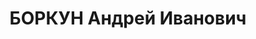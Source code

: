 ---
title: БОРКУН Андрей Иванович
description: "Звание: майор ПВ. \n  нач. 1 отд-я 2 отдела штаба УПВО НКВД Западно-Сибирского\
  \ окр., уволен 11.09.1937"
---